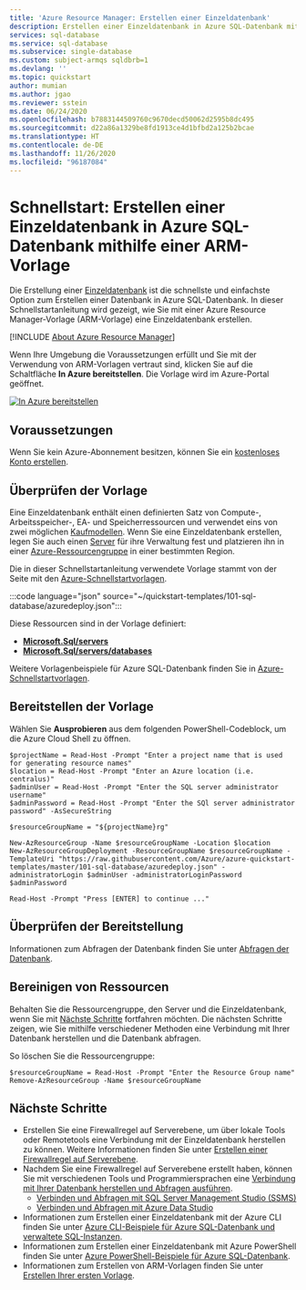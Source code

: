 ```yaml
---
title: 'Azure Resource Manager: Erstellen einer Einzeldatenbank'
description: Erstellen einer Einzeldatenbank in Azure SQL-Datenbank mithilfe einer Azure Resource Manager-Vorlage.
services: sql-database
ms.service: sql-database
ms.subservice: single-database
ms.custom: subject-armqs sqldbrb=1
ms.devlang: ''
ms.topic: quickstart
author: mumian
ms.author: jgao
ms.reviewer: sstein
ms.date: 06/24/2020
ms.openlocfilehash: b7883144509760c9670decd50062d2595b8dc495
ms.sourcegitcommit: d22a86a1329be8fd1913ce4d1bfbd2a125b2bcae
ms.translationtype: HT
ms.contentlocale: de-DE
ms.lasthandoff: 11/26/2020
ms.locfileid: "96187084"
---
```

# <a name="quickstart-create-a-single-database-in-azure-sql-database-using-an-arm-template"></a>Schnellstart: Erstellen einer Einzeldatenbank in Azure SQL-Datenbank mithilfe einer ARM-Vorlage

Die Erstellung einer [Einzeldatenbank](single-database-overview.md) ist die schnellste und einfachste Option zum Erstellen einer Datenbank in Azure SQL-Datenbank. In dieser Schnellstartanleitung wird gezeigt, wie Sie mit einer Azure Resource Manager-Vorlage (ARM-Vorlage) eine Einzeldatenbank erstellen.

[!INCLUDE [About Azure Resource Manager](../../../includes/resource-manager-quickstart-introduction.md)]

Wenn Ihre Umgebung die Voraussetzungen erfüllt und Sie mit der Verwendung von ARM-Vorlagen vertraut sind, klicken Sie auf die Schaltfläche **In Azure bereitstellen**. Die Vorlage wird im Azure-Portal geöffnet.

[![In Azure bereitstellen](../../media/template-deployments/deploy-to-azure.svg)](https://portal.azure.com/#create/Microsoft.Template/uri/https%3A%2F%2Fraw.githubusercontent.com%2FAzure%2Fazure-quickstart-templates%2Fmaster%2F101-sql-database%2Fazuredeploy.json)

## <a name="prerequisites"></a>Voraussetzungen

Wenn Sie kein Azure-Abonnement besitzen, können Sie ein [kostenloses Konto erstellen](https://azure.microsoft.com/free/).

## <a name="review-the-template"></a>Überprüfen der Vorlage

Eine Einzeldatenbank enthält einen definierten Satz von Compute-, Arbeitsspeicher-, EA- und Speicherressourcen und verwendet eins von zwei möglichen [Kaufmodellen](purchasing-models.md). Wenn Sie eine Einzeldatenbank erstellen, legen Sie auch einen [Server](logical-servers.md) für ihre Verwaltung fest und platzieren ihn in einer [Azure-Ressourcengruppe](../../active-directory-b2c/overview.md) in einer bestimmten Region.

Die in dieser Schnellstartanleitung verwendete Vorlage stammt von der Seite mit den [Azure-Schnellstartvorlagen](https://azure.microsoft.com/resources/templates/101-sql-database/).

:::code language="json" source="~/quickstart-templates/101-sql-database/azuredeploy.json":::

Diese Ressourcen sind in der Vorlage definiert:

- [**Microsoft.Sql/servers**](/azure/templates/microsoft.sql/servers)
- [**Microsoft.Sql/servers/databases**](/azure/templates/microsoft.sql/servers/databases)

Weitere Vorlagenbeispiele für Azure SQL-Datenbank finden Sie in [Azure-Schnellstartvorlagen](https://azure.microsoft.com/resources/templates/?resourceType=Microsoft.Sql&pageNumber=1&sort=Popular).

## <a name="deploy-the-template"></a>Bereitstellen der Vorlage

Wählen Sie **Ausprobieren** aus dem folgenden PowerShell-Codeblock, um die Azure Cloud Shell zu öffnen.

```azurepowershell-interactive
$projectName = Read-Host -Prompt "Enter a project name that is used for generating resource names"
$location = Read-Host -Prompt "Enter an Azure location (i.e. centralus)"
$adminUser = Read-Host -Prompt "Enter the SQL server administrator username"
$adminPassword = Read-Host -Prompt "Enter the SQl server administrator password" -AsSecureString

$resourceGroupName = "${projectName}rg"

New-AzResourceGroup -Name $resourceGroupName -Location $location
New-AzResourceGroupDeployment -ResourceGroupName $resourceGroupName -TemplateUri "https://raw.githubusercontent.com/Azure/azure-quickstart-templates/master/101-sql-database/azuredeploy.json" -administratorLogin $adminUser -administratorLoginPassword $adminPassword

Read-Host -Prompt "Press [ENTER] to continue ..."
```

## <a name="validate-the-deployment"></a>Überprüfen der Bereitstellung

Informationen zum Abfragen der Datenbank finden Sie unter [Abfragen der Datenbank](single-database-create-quickstart.md#query-the-database).

## <a name="clean-up-resources"></a>Bereinigen von Ressourcen

Behalten Sie die Ressourcengruppe, den Server und die Einzeldatenbank, wenn Sie mit [Nächste Schritte](#next-steps) fortfahren möchten. Die nächsten Schritte zeigen, wie Sie mithilfe verschiedener Methoden eine Verbindung mit Ihrer Datenbank herstellen und die Datenbank abfragen.

So löschen Sie die Ressourcengruppe:

```azurepowershell-interactive
$resourceGroupName = Read-Host -Prompt "Enter the Resource Group name"
Remove-AzResourceGroup -Name $resourceGroupName
```

## <a name="next-steps"></a>Nächste Schritte

- Erstellen Sie eine Firewallregel auf Serverebene, um über lokale Tools oder Remotetools eine Verbindung mit der Einzeldatenbank herstellen zu können. Weitere Informationen finden Sie unter [Erstellen einer Firewallregel auf Serverebene](firewall-create-server-level-portal-quickstart.md).
- Nachdem Sie eine Firewallregel auf Serverebene erstellt haben, können Sie mit verschiedenen Tools und Programmiersprachen eine [Verbindung mit Ihrer Datenbank herstellen und Abfragen ausführen](connect-query-content-reference-guide.md).
  - [Verbinden und Abfragen mit SQL Server Management Studio (SSMS)](connect-query-ssms.md)
  - [Verbinden und Abfragen mit Azure Data Studio](/sql/azure-data-studio/quickstart-sql-database?toc=%2fazure%2fsql-database%2ftoc.json)
- Informationen zum Erstellen einer Einzeldatenbank mit der Azure CLI finden Sie unter [Azure CLI-Beispiele für Azure SQL-Datenbank und verwaltete SQL-Instanzen](az-cli-script-samples-content-guide.md).
- Informationen zum Erstellen einer Einzeldatenbank mit Azure PowerShell finden Sie unter [Azure PowerShell-Beispiele für Azure SQL-Datenbank](powershell-script-content-guide.md).
- Informationen zum Erstellen von ARM-Vorlagen finden Sie unter [Erstellen Ihrer ersten Vorlage](../../azure-resource-manager/templates/template-tutorial-create-first-template.md).